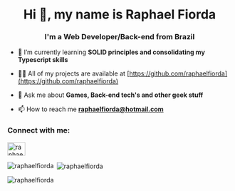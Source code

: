<h1 align="center">Hi 👋, my name is Raphael Fiorda</h1>
<h3 align="center">I'm a Web Developer/Back-end from Brazil</h3>

- 🌱 I’m currently learning **SOLID principles and consolidating my Typescript skills**

- 👨‍💻 All of my projects are available at [https://github.com/raphaelfiorda](https://github.com/raphaelfiorda)

- 💬 Ask me about **Games, Back-end tech's and other geek stuff**

- 📫 How to reach me **raphaelfiorda@hotmail.com**

<h3 align="left">Connect with me:</h3>
<p align="left">
<a href="https://linkedin.com/in/raphael-fiorda" target="blank"><img align="center" src="https://raw.githubusercontent.com/rahuldkjain/github-profile-readme-generator/master/src/images/icons/Social/linked-in-alt.svg" alt="raphael-fiorda" height="30" width="40" /></a>
</p>

<p><img align="left" src="https://github-readme-stats.vercel.app/api/top-langs?username=raphaelfiorda&show_icons=true&locale=en&layout=compact" alt="raphaelfiorda" /></p>

<p>&nbsp;<img align="center" src="https://github-readme-stats.vercel.app/api?username=raphaelfiorda&show_icons=true&locale=en" alt="raphaelfiorda" /></p>

<p><img align="center" src="https://github-readme-streak-stats.herokuapp.com/?user=raphaelfiorda&" alt="raphaelfiorda" /></p>
